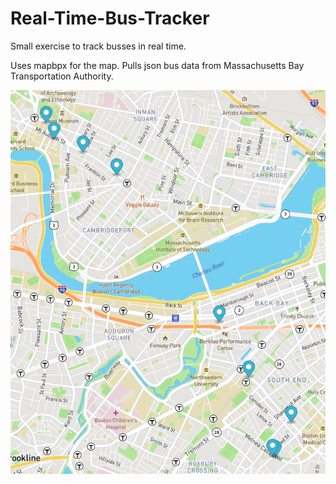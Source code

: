 # Real-Time-Bus-Tracker
Small exercise to track busses in real time.

Uses mapbpx for the map. Pulls json bus data from Massachusetts Bay Transportation Authority.

<img src="./mapExample.png" alt="screenshot of working application">

